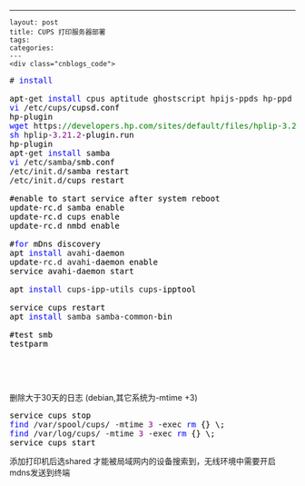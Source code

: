 ---
    layout: post
    title: CUPS 打印服务器部署
    tags:
    categories:
    ---
    <div class="cnblogs_code">
<pre># <span style="color: #0000ff;">install</span><span style="color: #000000;">

apt</span>-get <span style="color: #0000ff;">install</span> cpus aptitude ghostscript hpijs-ppds hp-ppd dash hplip hp-<span style="color: #000000;">plugin
</span><span style="color: #0000ff;">vi</span> /etc/cups/<span style="color: #000000;">cupsd.conf
hp</span>-<span style="color: #000000;">plugin
</span><span style="color: #0000ff;">wget</span> https:<span style="color: #008000;">//</span><span style="color: #008000;">developers.hp.com/sites/default/files/hplip-3.21.2-plugin.run</span>
<span style="color: #0000ff;">sh</span> hplip-<span style="color: #800080;">3.21</span>.<span style="color: #800080;">2</span>-<span style="color: #000000;">plugin.run
hp</span>-<span style="color: #000000;">plugin
apt</span>-get <span style="color: #0000ff;">install</span><span style="color: #000000;"> samba
</span><span style="color: #0000ff;">vi</span> /etc/samba/<span style="color: #000000;">smb.conf
</span>/etc/init.d/<span style="color: #000000;">samba restart
</span>/etc/init.d/<span style="color: #000000;">cups restart

#enable to start service after system reboot
update</span>-<span style="color: #000000;">rc.d samba enable
update</span>-<span style="color: #000000;">rc.d cups enable
update</span>-<span style="color: #000000;">rc.d nmbd enable

#</span><span style="color: #0000ff;">for</span><span style="color: #000000;"> mDns discovery 
apt </span><span style="color: #0000ff;">install</span> avahi-<span style="color: #000000;">daemon
update</span>-rc.d avahi-<span style="color: #000000;">daemon enable
service avahi</span>-<span style="color: #000000;">daemon start

apt </span><span style="color: #0000ff;">install</span> cups-ipp-utils cups-<span style="color: #000000;">ipptool

service cups restart
apt </span><span style="color: #0000ff;">install</span> samba samba-common-<span style="color: #000000;">bin

#test smb
testparm</span></pre>
</div>
<p>&nbsp;</p>
<p>&nbsp;</p>
<p>删除大于30天的日志 (debian,其它系统为-mtime +3)</p>
<div class="cnblogs_code">
<pre><span style="color: #000000;">service cups stop
</span><span style="color: #0000ff;">find</span> /var/spool/cups/ -mtime <span style="color: #800080;">3</span> -exec <span style="color: #0000ff;">rm</span><span style="color: #000000;"> {} \;
</span><span style="color: #0000ff;">find</span> /var/log/cups/ -mtime <span style="color: #800080;">3</span> -exec <span style="color: #0000ff;">rm</span><span style="color: #000000;"> {} \;
service cups start</span></pre>
</div>
<p>添加打印机后选shared 才能被局域网内的设备搜索到，无线环境中需要开启mdns发送到终端</p>
    
